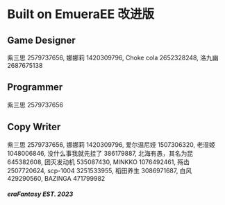 # Built on EmueraEE 改进版

## Game Designer
紫三思 2579737656,
娜娜莉 1420309796,
Choke cola 2652328248,
洛九幽 2687675138

## Programmer
紫三思 2579737656

## Copy Writer
紫三思 2579737656,
娜娜莉 1420309796,
爱尔温尼娅 1507306320,
老湿姬 1048006846,
没什么事我就先挂了 386179887,
北海有愚，其名为昆 645382608,
团灭发动机 535087430,
MINKKO 1076492461,
殇齿 2507720624,
scp-1004 3251533955,
稻田养生 3086971687,
白风 429290560,
BAZINGA 471799982

#### ***eraFantasy EST. 2023***
